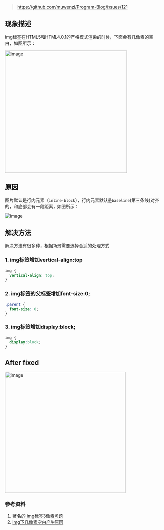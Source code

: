 > https://github.com/muwenzi/Program-Blog/issues/121

## 现象描述

img标签在HTML5和HTML4.0.1的严格模式渲染的时候，下面会有几像素的空白，如图所示：

<img width="393" alt="image" src="https://user-images.githubusercontent.com/12554487/39394007-df3ba098-4afe-11e8-854b-c1100bf269a8.png">

## 原因

图片默认是行内元素（`inline-block`），行内元素默认是`baseline`(第三条线)对齐的，和底部会有一段距离，如图所示：

![image](https://user-images.githubusercontent.com/12554487/39394006-d50dd5dc-4afe-11e8-9a76-028b9a2496b8.png)

## 解决方法

解决方法有很多种，根据场景需要选择合适的处理方式

### 1. img标签增加vertical-align:top

```css
img {
  vertical-align: top;
}
```

### 2. img标签的父标签增加font-size:0;

```css
.parent {
  font-size: 0;
}
```

### 3. img标签增加display:block;

```css
img {
  display:block;
}
```

## After fixed

<img width="389" alt="image" src="https://user-images.githubusercontent.com/12554487/39394023-118d0212-4aff-11e8-94c6-bbe69f500d18.png">

### 参考资料

1. [著名的 img标签3像素问题](https://www.jianshu.com/p/1ccaf78bf508)
1. [img下几像素空白产生原因](https://segmentfault.com/q/1010000000441100)